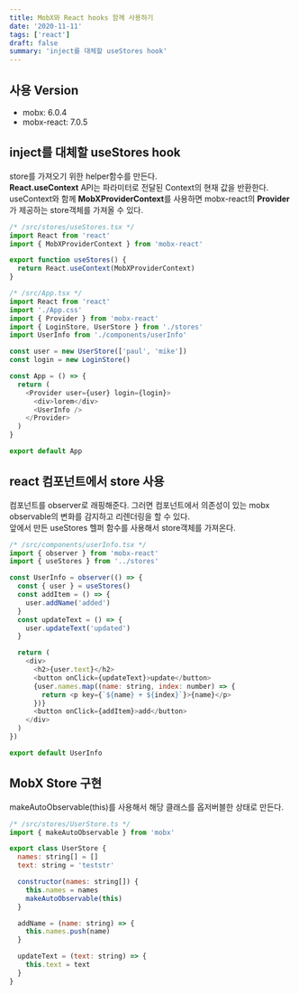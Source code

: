 ```yaml
---
title: MobX와 React hooks 함께 사용하기
date: '2020-11-11'
tags: ['react']
draft: false
summary: 'inject를 대체할 useStores hook'
---
```


## 사용 Version

- mobx: 6.0.4
- mobx-react: 7.0.5

## inject를 대체할 useStores hook

store를 가져오기 위한 helper함수를 만든다. <br />
**React.useContext** API는 파라미터로 전달된 Context의 현재 값을 반환한다. <br />
useContext와 함께 **MobXProviderContext**를 사용하면 mobx-react의 **Provider**가 제공하는 store객체를 가져올 수 있다.

```javascript
/* /src/stores/useStores.tsx */
import React from 'react'
import { MobXProviderContext } from 'mobx-react'

export function useStores() {
  return React.useContext(MobXProviderContext)
}
```

```javascript
/* /src/App.tsx */
import React from 'react'
import './App.css'
import { Provider } from 'mobx-react'
import { LoginStore, UserStore } from './stores'
import UserInfo from './components/userInfo'

const user = new UserStore(['paul', 'mike'])
const login = new LoginStore()

const App = () => {
  return (
    <Provider user={user} login={login}>
      <div>lorem</div>
      <UserInfo />
    </Provider>
  )
}

export default App
```

## react 컴포넌트에서 store 사용

컴포넌트를 observer로 래핑해준다. 그러면 컴포넌트에서 의존성이 있는 mobx observable의 변화를 감지하고 리렌더링을 할 수 있다. <br />
앞에서 만든 useStores 헬퍼 함수를 사용해서 store객체를 가져온다.

```javascript
/* /src/components/userInfo.tsx */
import { observer } from 'mobx-react'
import { useStores } from '../stores'

const UserInfo = observer(() => {
  const { user } = useStores()
  const addItem = () => {
    user.addName('added')
  }
  const updateText = () => {
    user.updateText('updated')
  }

  return (
    <div>
      <h2>{user.text}</h2>
      <button onClick={updateText}>update</button>
      {user.names.map((name: string, index: number) => {
        return <p key={`${name} + ${index}`}>{name}</p>
      })}
      <button onClick={addItem}>add</button>
    </div>
  )
})

export default UserInfo
```

## MobX Store 구현

makeAutoObservable(this)를 사용해서 해당 클래스를 옵저버블한 상태로 만든다.

```javascript
/* /src/stores/UserStore.ts */
import { makeAutoObservable } from 'mobx'

export class UserStore {
  names: string[] = []
  text: string = 'teststr'

  constructor(names: string[]) {
    this.names = names
    makeAutoObservable(this)
  }

  addName = (name: string) => {
    this.names.push(name)
  }

  updateText = (text: string) => {
    this.text = text
  }
}
```
